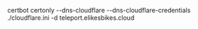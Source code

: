 certbot certonly --dns-cloudflare --dns-cloudflare-credentials ./cloudflare.ini -d teleport.elikesbikes.cloud